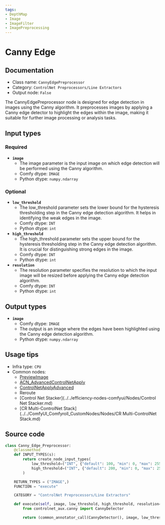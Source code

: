 ```yaml
---
tags:
- DepthMap
- Image
- ImageFilter
- ImagePreprocessing
---
```


# Canny Edge
## Documentation
- Class name: `CannyEdgePreprocessor`
- Category: `ControlNet Preprocessors/Line Extractors`
- Output node: `False`

The CannyEdgePreprocessor node is designed for edge detection in images using the Canny algorithm. It preprocesses images by applying a Canny edge detector to highlight the edges within the image, making it suitable for further image processing or analysis tasks.
## Input types
### Required
- **`image`**
    - The image parameter is the input image on which edge detection will be performed using the Canny algorithm.
    - Comfy dtype: `IMAGE`
    - Python dtype: `numpy.ndarray`
### Optional
- **`low_threshold`**
    - The low_threshold parameter sets the lower bound for the hysteresis thresholding step in the Canny edge detection algorithm. It helps in identifying the weak edges in the image.
    - Comfy dtype: `INT`
    - Python dtype: `int`
- **`high_threshold`**
    - The high_threshold parameter sets the upper bound for the hysteresis thresholding step in the Canny edge detection algorithm. It is crucial for distinguishing strong edges in the image.
    - Comfy dtype: `INT`
    - Python dtype: `int`
- **`resolution`**
    - The resolution parameter specifies the resolution to which the input image will be resized before applying the Canny edge detection algorithm.
    - Comfy dtype: `INT`
    - Python dtype: `int`
## Output types
- **`image`**
    - Comfy dtype: `IMAGE`
    - The output is an image where the edges have been highlighted using the Canny edge detection algorithm.
    - Python dtype: `numpy.ndarray`
## Usage tips
- Infra type: `CPU`
- Common nodes:
    - [PreviewImage](../../Comfy/Nodes/PreviewImage.md)
    - [ACN_AdvancedControlNetApply](../../ComfyUI-Advanced-ControlNet/Nodes/ACN_AdvancedControlNetApply.md)
    - [ControlNetApplyAdvanced](../../Comfy/Nodes/ControlNetApplyAdvanced.md)
    - Reroute
    - [Control Net Stacker](../../efficiency-nodes-comfyui/Nodes/Control Net Stacker.md)
    - [CR Multi-ControlNet Stack](../../ComfyUI_Comfyroll_CustomNodes/Nodes/CR Multi-ControlNet Stack.md)



## Source code
```python
class Canny_Edge_Preprocessor:
    @classmethod
    def INPUT_TYPES(s):
        return create_node_input_types(
            low_threshold=("INT", {"default": 100, "min": 0, "max": 255, "step": 1}),
            high_threshold=("INT", {"default": 200, "min": 0, "max": 255, "step": 1})
        )

    RETURN_TYPES = ("IMAGE",)
    FUNCTION = "execute"

    CATEGORY = "ControlNet Preprocessors/Line Extractors"

    def execute(self, image, low_threshold, high_threshold, resolution=512, **kwargs):
        from controlnet_aux.canny import CannyDetector

        return (common_annotator_call(CannyDetector(), image, low_threshold=low_threshold, high_threshold=high_threshold, resolution=resolution), )

```
